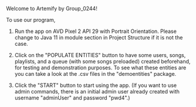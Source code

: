 Welcome to Artemify by Group_0244!

To use our program,

1. Run the app on AVD Pixel 2 API 29 with Portrait Orientation. Please change to Java 11 in module
section in Project Structure if it is not the case.

2. Click on the "POPULATE ENTITIES" button to have some users, songs, playlists, and a queue (with 
some songs preloaded) created beforehand, for testing and demonstration purposes. To see what these 
entities are you can take a look at the .csv files in the "demoentities" package. 

3. Click the "START" button to start using the app. (If you want to use admin commands, there is an 
initial admin user already created with username "adminUser" and password "pwd4".)
